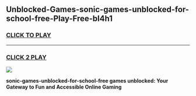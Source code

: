 
## Unblocked-Games-sonic-games-unblocked-for-school-free-Play-Free-bl4h1
<h3>
<a href="https://premium76.site?title=sonic-games-unblocked-for-school-free&ref=23A">CLICK TO PLAY</a></h3>
<hr>

<h3>
<a href="https://premium76.site?title=sonic-games-unblocked-for-school-free&ref=23A">CLICK 2 PLAY</a>
  
</h3>

<a href="https://premium76.site?title=sonic-games-unblocked-for-school-free&ref=23A"><img src="https://clearcache.store/games.png"></a>


**sonic-games-unblocked-for-school-free games unblocked: Your Gateway to Fun and Accessible Online Gaming**
